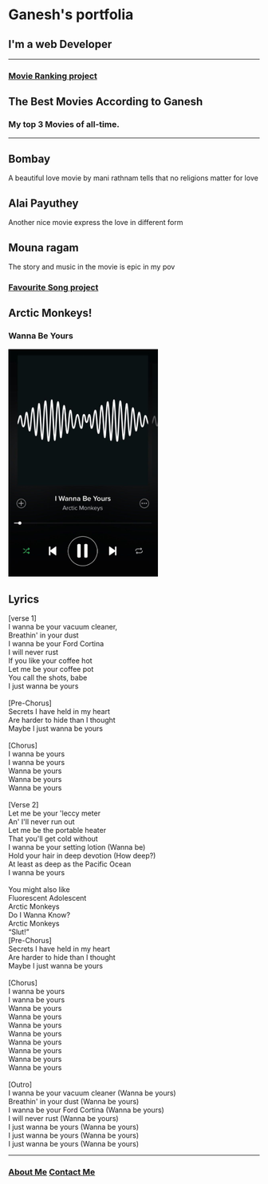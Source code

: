 <!DOCTYPE html>
<html lang="en">
<head>
    <meta charset="UTF-8">
    <title>Ganesh</title>
</head>
<body>
    <h1>Ganesh's portfolia</h1>
<h2>I'm a web Developer</h2>
<hr/>
<h3><a href="./public/Movie Ranking project.html.html">Movie Ranking project</a></h3>
<h2>The Best Movies According to Ganesh</h2>
<h3>My top 3 Movies of all-time.</h3>
<hr />
<h2>Bombay</h2>
<p>A beautiful love movie by mani rathnam tells that no religions matter for love</p>
<h2>Alai Payuthey</h2>
<p>Another nice movie express the love in different form</p>
<h2>Mouna ragam</h2>
<p>The story and music in the movie is epic in my pov</p>





<h3><a href="./public/song.html.html">Favourite Song project</a></h3>

<h2>Arctic Monkeys!</h2>

<h3>Wanna Be Yours</h3>

<img src="./assets/images/1.png.jpg" width="300px">

<h2>Lyrics</h2>
<p>[verse 1]<br/>
I wanna be your vacuum cleaner,<br/>
Breathin' in your dust<br/>
I wanna be your Ford Cortina<br/>
I will never rust<br/>
If you like your coffee hot<br/>
Let me be your coffee pot<br/>
You call the shots, babe<br/>
I just wanna be yours<br/>
<br/>
[Pre-Chorus]<br/>
Secrets I have held in my heart<br/>
Are harder to hide than I thought<br/>
Maybe I just wanna be yours<br/>
<br/>
[Chorus]<br/>
I wanna be yours<br/>
I wanna be yours<br/>
Wanna be yours<br/>
Wanna be yours<br/>
Wanna be yours<br/>
<br/>
[Verse 2]<br/>
Let me be your 'leccy meter<br/>
An' I'll never run out<br/>
Let me be the portable heater<br/>
That you'll get cold without<br/>
I wanna be your setting lotion (Wanna be)<br/>
Hold your hair in deep devotion (How deep?)<br/>
At least as deep as the Pacific Ocean<br/>
I wanna be yours<br/>
<br/>
You might also like<br/>
Fluorescent Adolescent<br/>
Arctic Monkeys<br/>
Do I Wanna Know?<br/>
Arctic Monkeys<br/>
“Slut!”<br/>
[Pre-Chorus]<br/>
Secrets I have held in my heart<br/>
Are harder to hide than I thought<br/>
Maybe I just wanna be yours<br/>
<br/>
[Chorus]<br/>
I wanna be yours<br/>
I wanna be yours<br/>
Wanna be yours<br/>
Wanna be yours<br/>
Wanna be yours<br/>
Wanna be yours<br/>
Wanna be yours<br/>
Wanna be yours<br/>
Wanna be yours<br/>
Wanna be yours<br/>
<br/>
[Outro]<br/>
I wanna be your vacuum cleaner (Wanna be yours)<br/>
Breathin' in your dust (Wanna be yours)<br/>
I wanna be your Ford Cortina (Wanna be yours)<br/>
I will never rust (Wanna be yours)<br/>
I just wanna be yours (Wanna be yours)<br/>
I just wanna be yours (Wanna be yours)<br/>
I just wanna be yours (Wanna be yours)<br/>
</p>

<hr/>
<h3><a href="./public/about.html.html">About Me</a>
<a href="./public/contact.html.html">Contact Me</a></h3>
</body>
</html>

